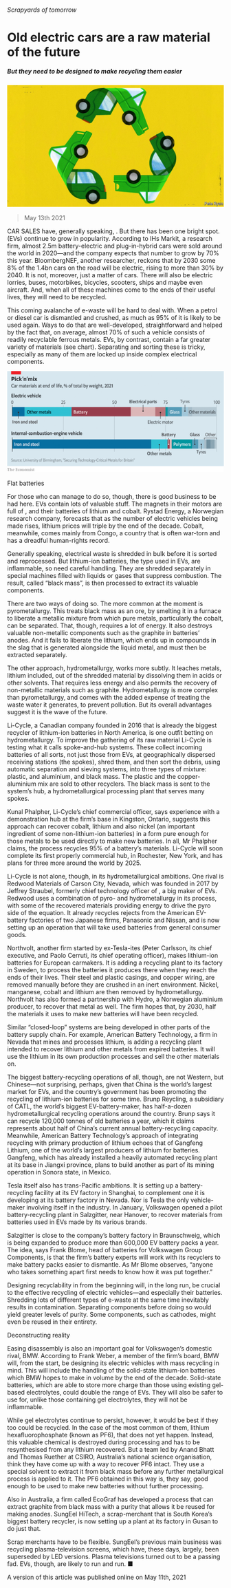 ###### Scrapyards of tomorrow

# Old electric cars are a raw material of the future 

##### But they need to be designed to make recycling them easier 

![image](images/20210515_std001.jpg) 

> May 13th 2021 

CAR SALES have, generally speaking, . But there has been one bright spot.  (EVs) continue to grow in popularity. According to IHs Markit, a research firm, almost 2.5m battery-electric and plug-in-hybrid cars were sold around the world in 2020—and the company expects that number to grow by 70% this year. BloombergNEF, another researcher, reckons that by 2030 some 8% of the 1.4bn cars on the road will be electric, rising to more than 30% by 2040. It is not, moreover, just a matter of cars. There will also be electric lorries, buses, motorbikes, bicycles, scooters, ships and maybe even aircraft. And, when all of these machines come to the ends of their useful lives, they will need to be recycled.

This coming avalanche of e-waste will be hard to deal with. When a petrol or diesel car is dismantled and crushed, as much as 95% of it is likely to be used again. Ways to do that are well-developed, straightforward and helped by the fact that, on average, almost 70% of such a vehicle consists of readily recyclable ferrous metals. EVs, by contrast, contain a far greater variety of materials (see chart). Separating and sorting these is tricky, especially as many of them are locked up inside complex electrical components.

![image](images/20210515_stc073.png) 


Flat batteries


For those who can manage to do so, though, there is good business to be had here. EVs contain lots of valuable stuff. The magnets in their motors are full of , and their batteries of lithium and cobalt. Rystad Energy, a Norwegian research company, forecasts that as the number of electric vehicles being made rises, lithium prices will triple by the end of the decade. Cobalt, meanwhile, comes mainly from Congo, a country that is often war-torn and has a dreadful human-rights record.

Generally speaking, electrical waste is shredded in bulk before it is sorted and reprocessed. But lithium-ion batteries, the type used in EVs, are inflammable, so need careful handling. They are shredded separately in special machines filled with liquids or gases that suppress combustion. The result, called “black mass”, is then processed to extract its valuable components.

There are two ways of doing so. The more common at the moment is pyrometallurgy. This treats black mass as an ore, by smelting it in a furnace to liberate a metallic mixture from which pure metals, particularly the cobalt, can be separated. That, though, requires a lot of energy. It also destroys valuable non-metallic components such as the graphite in batteries’ anodes. And it fails to liberate the lithium, which ends up in compounds in the slag that is generated alongside the liquid metal, and must then be extracted separately.

The other approach, hydrometallurgy, works more subtly. It leaches metals, lithium included, out of the shredded material by dissolving them in acids or other solvents. That requires less energy and also permits the recovery of non-metallic materials such as graphite. Hydrometallurgy is more complex than pyrometallurgy, and comes with the added expense of treating the waste water it generates, to prevent pollution. But its overall advantages suggest it is the wave of the future.

Li-Cycle, a Canadian company founded in 2016 that is already the biggest recycler of lithium-ion batteries in North America, is one outfit betting on hydrometallurgy. To improve the gathering of its raw material Li-Cycle is testing what it calls spoke-and-hub systems. These collect incoming batteries of all sorts, not just those from EVs, at geographically dispersed receiving stations (the spokes), shred them, and then sort the debris, using automatic separation and sieving systems, into three types of mixture: plastic,  and aluminium, and black mass. The plastic and the copper-aluminium mix are sold to other recyclers. The black mass is sent to the system’s hub, a hydrometallurgical processing plant that serves many spokes.

Kunal Phalpher, Li-Cycle’s chief commercial officer, says experience with a demonstration hub at the firm’s base in Kingston, Ontario, suggests this approach can recover cobalt, lithium and also nickel (an important ingredient of some non-lithium-ion batteries) in a form pure enough for those metals to be used directly to make new batteries. In all, Mr Phalpher claims, the process recycles 95% of a battery’s materials. Li-Cycle will soon complete its first properly commercial hub, in Rochester, New York, and has plans for three more around the world by 2025.

Li-Cycle is not alone, though, in its hydrometallurgical ambitions. One rival is Redwood Materials of Carson City, Nevada, which was founded in 2017 by Jeffrey Straubel, formerly chief technology officer of , a big maker of EVs. Redwood uses a combination of pyro- and hydrometallurgy in its process, with some of the recovered materials providing energy to drive the pyro side of the equation. It already recycles rejects from the American EV-battery factories of two Japanese firms, Panasonic and Nissan, and is now setting up an operation that will take used batteries from general consumer goods.

Northvolt, another firm started by ex-Tesla-ites (Peter Carlsson, its chief executive, and Paolo Cerruti, its chief operating officer), makes lithium-ion batteries for European carmakers. It is adding a recycling plant to its factory in Sweden, to process the batteries it produces there when they reach the ends of their lives. Their steel and plastic casings, and copper wiring, are removed manually before they are crushed in an inert environment. Nickel, manganese, cobalt and lithium are then removed by hydrometallurgy. Northvolt has also formed a partnership with Hydro, a Norwegian aluminium producer, to recover that metal as well. The firm hopes that, by 2030, half the materials it uses to make new batteries will have been recycled.

Similar “closed-loop” systems are being developed in other parts of the battery supply chain. For example, American Battery Technology, a firm in Nevada that mines and processes lithium, is adding a recycling plant intended to recover lithium and other metals from expired batteries. It will use the lithium in its own production processes and sell the other materials on.

The biggest battery-recycling operations of all, though, are not Western, but Chinese—not surprising, perhaps, given that China is the world’s largest market for EVs, and the country’s government has been promoting the recycling of lithium-ion batteries for some time. Brunp Reycling, a subsidiary of CATL, the world’s biggest EV-battery-maker, has half-a-dozen hydrometallurgical recycling operations around the country. Brunp says it can recycle 120,000 tonnes of old batteries a year, which it claims represents about half of China’s current annual battery-recycling capacity. Meanwhile, American Battery Technology’s approach of integrating recycling with primary production of lithium echoes that of Gangfeng Lithium, one of the world’s largest producers of lithium for batteries. Gangfeng, which has already installed a heavily automated recycling plant at its base in Jiangxi province, plans to build another as part of its mining operation in Sonora state, in Mexico.

Tesla itself also has trans-Pacific ambitions. It is setting up a battery-recycling facility at its EV factory in Shanghai, to complement one it is developing at its battery factory in Nevada. Nor is Tesla the only vehicle-maker involving itself in the industry. In January, Volkswagen opened a pilot battery-recycling plant in Salzgitter, near Hanover, to recover materials from batteries used in EVs made by its various brands.

Salzgitter is close to the company’s battery factory in Braunschweig, which is being expanded to produce more than 600,000 EV battery packs a year. The idea, says Frank Blome, head of batteries for Volkswagen Group Components, is that the firm’s battery experts will work with its recyclers to make battery packs easier to dismantle. As Mr Blome observes, “anyone who takes something apart first needs to know how it was put together.”

Designing recyclability in from the beginning will, in the long run, be crucial to the effective recycling of electric vehicles—and especially their batteries. Shredding lots of different types of e-waste at the same time inevitably results in contamination. Separating components before doing so would yield greater levels of purity. Some components, such as cathodes, might even be reused in their entirety.

Deconstructing reality

Easing disassembly is also an important goal for Volkswagen’s domestic rival, BMW. According to Frank Weber, a member of the firm’s board, BMW will, from the start, be designing its electric vehicles with mass recycling in mind. This will include the handling of the solid-state lithium-ion batteries which BMW hopes to make in volume by the end of the decade. Solid-state batteries, which are able to store more charge than those using existing gel-based electrolytes, could double the range of EVs. They will also be safer to use for, unlike those containing gel electrolytes, they will not be inflammable.

While gel electrolytes continue to persist, however, it would be best if they too could be recycled. In the case of the most common of them, lithium hexafluorophosphate (known as PF6), that does not yet happen. Instead, this valuable chemical is destroyed during processing and has to be resynthesised from any lithium recovered. But a team led by Anand Bhatt and Thomas Ruether at CSIRO, Australia’s national science organisation, think they have come up with a way to recover PF6 intact. They use a special solvent to extract it from black mass before any further metallurgical process is applied to it. The PF6 obtained in this way is, they say, good enough to be used to make new batteries without further processing.

Also in Australia, a firm called EcoGraf has developed a process that can extract graphite from black mass with a purity that allows it be reused for making anodes. SungEel HiTech, a scrap-merchant that is South Korea’s biggest battery recycler, is now setting up a plant at its factory in Gusan to do just that.

Scrap merchants have to be flexible. SungEel’s previous main business was recycling plasma-television screens, which have, these days, largely, been superseded by LED versions. Plasma televisions turned out to be a passing fad. EVs, though, are likely to run and run. ■

A version of this article was published online on May 11th, 2021

